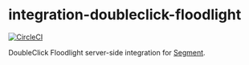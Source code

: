 # integration-doubleclick-floodlight

[![CircleCI](https://circleci.com/gh/segment-integrations/integration-doubleclick-floodlight.svg?style=shield&circle-token=cc7a831b95783024e47aed7d1faeeb58a0951df4)](https://circleci.com/gh/segment-integrations/integration-doubleclick-floodlight)
  
DoubleClick Floodlight server-side integration for [Segment](https://segment.com).
